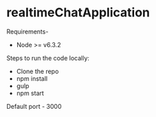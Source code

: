 # realtimeChatApplication

Requirements-
- Node >= v6.3.2

Steps to run the code locally:
- Clone the repo
- npm install
- gulp
- npm start
 
 Default port - 3000
